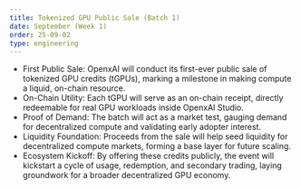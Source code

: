 ```yaml
---
title: Tokenized GPU Public Sale (Batch 1)
date: September (Week 1)
order: 25-09-02
type: engineering
---
```


- First Public Sale: OpenxAI will conduct its first-ever public sale of tokenized GPU credits (tGPUs), marking a milestone in making compute a liquid, on-chain resource.
- On-Chain Utility: Each tGPU will serve as an on-chain receipt, directly redeemable for real GPU workloads inside OpenxAI Studio.
- Proof of Demand: The batch will act as a market test, gauging demand for decentralized compute and validating early adopter interest.
- Liquidity Foundation: Proceeds from the sale will help seed liquidity for decentralized compute markets, forming a base layer for future scaling.
- Ecosystem Kickoff: By offering these credits publicly, the event will kickstart a cycle of usage, redemption, and secondary trading, laying groundwork for a broader decentralized GPU economy.
